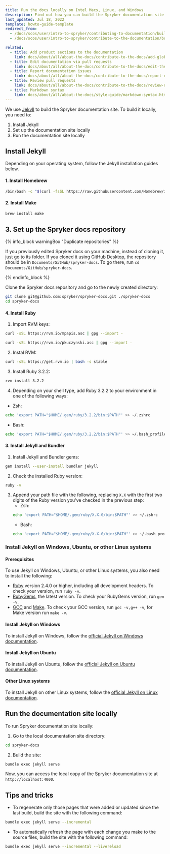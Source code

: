 ```yaml
---
title: Run the docs locally on Intel Macs, Linux, and Windows
description: Find out how you can build the Spryker documentation site
last_updated: Jul 18, 2022
template: howto-guide-template
redirect_from:
  - /docs/scos/user/intro-to-spryker/contributing-to-documentation/building-the-documentation-site.html
  - /docs/scos/user/intro-to-spryker/contribute-to-the-documentation/build-the-documentation-site.html

related:
  - title: Add product sections to the documentation
    link: docs/about/all/about-the-docs/contribute-to-the-docs/add-global-sections-to-the-docs.html
  - title: Edit documentation via pull requests
    link: docs/about/all/about-the-docs/contribute-to-the-docs/edit-the-docs-using-a-web-browser.html
  - title: Report documentation issues
    link: docs/about/all/about-the-docs/contribute-to-the-docs/report-docs-issues.html
  - title: Review pull requests
    link: docs/about/all/about-the-docs/contribute-to-the-docs/review-docs-pull-requests.html
  - title: Markdown syntax
    link: docs/about/all/about-the-docs/style-guide/markdown-syntax.html
---
```


We use [Jekyll](https://jekyllrb.com/) to build the Spryker documentation site. To build it locally, you need to:

1. Install Jekyll
2. Set up the documentation site locally
3. Run the documentation site locally


## Install Jekyll

Depending on your operating system, follow the Jekyll installation guides below.


#### 1. Install Homebrew

```bash
/bin/bash -c "$(curl -fsSL https://raw.githubusercontent.com/Homebrew/install/HEAD/install.sh)"
```

#### 2. Install Make

```bash
brew install make
```

## 3. Set up the Spryker docs repository

{% info_block warningBox "Duplicate repositories" %}

If you previously edited Spryker docs on your machine, instead of cloning it, just go to its folder. If you cloned it using GitHub Desktop, the repository should be in `Documents/GitHub/spryker-docs`. To go there, run `cd Documents/GitHub/spryker-docs`.

{% endinfo_block %}

Clone the Spryker docs repository and go to the newly created directory:
```bash
git clone git@github.com:spryker/spryker-docs.git ./spryker-docs
cd spryker-docs
```


#### 4. Install Ruby

1. Import RVM keys:
```bash
curl -sSL https://rvm.io/mpapis.asc | gpg --import -
```

```bash
curl -sSL https://rvm.io/pkuczynski.asc | gpg --import -
```

2. Instal RVM:

```bash
curl -sSL https://get.rvm.io | bash -s stable
```

3. Install Ruby 3.2.2:
```bash
rvm install 3.2.2
```

4. Depending on your shell type, add Ruby 3.2.2 to your environment in one of the following ways:
  * Zsh:
  ```bash
  echo 'export PATH="$HOME/.gem/ruby/3.2.2/bin:$PATH"' >> ~/.zshrc
  ```
  * Bash:
  ```bash
  echo 'export PATH="$HOME/.gem/ruby/3.2.2/bin:$PATH"' >> ~/.bash_profile
  ```

#### 3. Install Jekyll and Bundler
1. Install Jekyll and Bundler gems:
```bash
gem install --user-install bundler jekyll
```
2. Check the installed Ruby version:
```bash
ruby -v
```  
3. Append your path file with the following, replacing `X.X` with the first two digits of the Ruby version you've checked in the previous step:
    * Zsh:
    ```bash
    echo 'export PATH="$HOME/.gem/ruby/X.X.0/bin:$PATH"' >> ~/.zshrc
    ```
    * Bash:
    ```bash
    echo 'export PATH="$HOME/.gem/ruby/X.X.0/bin:$PATH"' >> ~/.bash_profile
    ```

### Install Jekyll on Windows, Ubuntu, or other Linux systems

#### Prerequisites

To use Jekyll on Windows, Ubuntu, or other Linux systems, you also need to install the following:

* [Ruby](https://www.ruby-lang.org/en/downloads/) version 2.4.0 or higher, including all development headers. To check your version, run `ruby -v`.
* [RubyGems](https://rubygems.org/pages/download), the latest version. To check your RubyGems version, run `gem -v`.
* [GCC](https://gcc.gnu.org/install/) and [Make](https://www.gnu.org/software/make/). To check your GCC version, run `gcc -v,g++ -v`, for Make version run `make -v`.


#### Install Jekyll on Windows

To install Jekyll on Windows, follow the [official Jekyll on Windows documentation](https://jekyllrb.com/docs/installation/windows/).

#### Install Jekyll on Ubuntu

To install Jekyll on Ubuntu, follow the [official Jekyll on Ubuntu documentation](https://jekyllrb.com/docs/installation/ubuntu/).

#### Other Linux systems

To install Jekyll on other Linux systems, follow the [official Jekyll on Linux documentation](https://jekyllrb.com/docs/installation/other-linux/).


## Run the documentation site locally

To run Spryker documentation site locally:

1. Go to the local documentation site directory:
```bash
cd spryker-docs
```
2. Build the site:
```bash
bundle exec jekyll serve
```
Now, you can access the local copy of the Spryker documentation site at `http://localhost:4000`.


## Tips and tricks

* To regenerate only those pages that were added or updated since the last build, build the site with the following command:
```bash
bundle exec jekyll serve --incremental
```
* To automatically refresh the page with each change you make to the source files, build the site with the following command:
```bash
bundle exec jekyll serve --incremental --livereload
```

